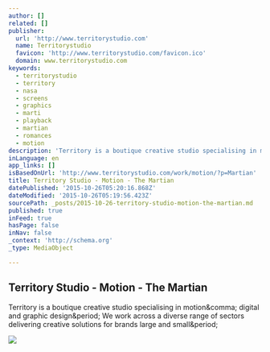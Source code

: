 ```yaml
---
author: []
related: []
publisher:
  url: 'http://www.territorystudio.com'
  name: Territorystudio
  favicon: 'http://www.territorystudio.com/favicon.ico'
  domain: www.territorystudio.com
keywords:
  - territorystudio
  - territory
  - nasa
  - screens
  - graphics
  - marti
  - playback
  - martian
  - romances
  - motion
description: 'Territory is a boutique creative studio specialising in motion, digital and graphic design. We work across a diverse range of sectors delivering creative solutions for brands large and small.'
inLanguage: en
app_links: []
isBasedOnUrl: 'http://www.territorystudio.com/work/motion/?p=Martian'
title: Territory Studio - Motion - The Martian
datePublished: '2015-10-26T05:20:16.868Z'
dateModified: '2015-10-26T05:19:56.423Z'
sourcePath: _posts/2015-10-26-territory-studio-motion-the-martian.md
published: true
inFeed: true
hasPage: false
inNav: false
_context: 'http://schema.org'
_type: MediaObject

---
```

<article style=""><h1>Territory Studio - Motion - The Martian</h1><p>Territory is a boutique creative studio specialising in motion&amp;comma; digital and graphic design&amp;period; We work across a diverse range of sectors delivering creative solutions for brands large and small&amp;period;</p><img src="http://www.territorystudio.com/assets/homepage/clients/clientlist01.gif" /></article>